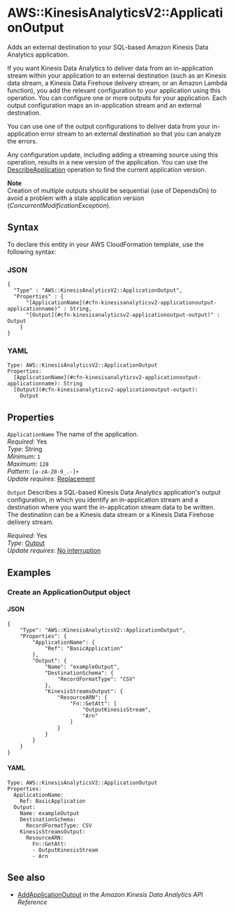 # AWS::KinesisAnalyticsV2::ApplicationOutput<a name="aws-resource-kinesisanalyticsv2-applicationoutput"></a>

Adds an external destination to your SQL\-based Amazon Kinesis Data Analytics application\.

If you want Kinesis Data Analytics to deliver data from an in\-application stream within your application to an external destination \(such as an Kinesis data stream, a Kinesis Data Firehose delivery stream, or an Amazon Lambda function\), you add the relevant configuration to your application using this operation\. You can configure one or more outputs for your application\. Each output configuration maps an in\-application stream and an external destination\.

You can use one of the output configurations to deliver data from your in\-application error stream to an external destination so that you can analyze the errors\. 

Any configuration update, including adding a streaming source using this operation, results in a new version of the application\. You can use the [DescribeApplication](https://docs.aws.amazon.com/kinesisanalytics/latest/apiv2/API_DescribeApplication.html) operation to find the current application version\.

**Note**  
Creation of multiple outputs should be sequential \(use of DependsOn\) to avoid a problem with a stale application version \(*ConcurrentModificationException*\)\.

## Syntax<a name="aws-resource-kinesisanalyticsv2-applicationoutput-syntax"></a>

To declare this entity in your AWS CloudFormation template, use the following syntax:

### JSON<a name="aws-resource-kinesisanalyticsv2-applicationoutput-syntax.json"></a>

```
{
  "Type" : "AWS::KinesisAnalyticsV2::ApplicationOutput",
  "Properties" : {
      "[ApplicationName](#cfn-kinesisanalyticsv2-applicationoutput-applicationname)" : String,
      "[Output](#cfn-kinesisanalyticsv2-applicationoutput-output)" : Output
    }
}
```

### YAML<a name="aws-resource-kinesisanalyticsv2-applicationoutput-syntax.yaml"></a>

```
Type: AWS::KinesisAnalyticsV2::ApplicationOutput
Properties: 
  [ApplicationName](#cfn-kinesisanalyticsv2-applicationoutput-applicationname): String
  [Output](#cfn-kinesisanalyticsv2-applicationoutput-output): 
    Output
```

## Properties<a name="aws-resource-kinesisanalyticsv2-applicationoutput-properties"></a>

`ApplicationName`  <a name="cfn-kinesisanalyticsv2-applicationoutput-applicationname"></a>
The name of the application\.  
*Required*: Yes  
*Type*: String  
*Minimum*: `1`  
*Maximum*: `128`  
*Pattern*: `[a-zA-Z0-9_.-]+`  
*Update requires*: [Replacement](https://docs.aws.amazon.com/AWSCloudFormation/latest/UserGuide/using-cfn-updating-stacks-update-behaviors.html#update-replacement)

`Output`  <a name="cfn-kinesisanalyticsv2-applicationoutput-output"></a>
 Describes a SQL\-based Kinesis Data Analytics application's output configuration, in which you identify an in\-application stream and a destination where you want the in\-application stream data to be written\. The destination can be a Kinesis data stream or a Kinesis Data Firehose delivery stream\.   
  
*Required*: Yes  
*Type*: [Output](aws-properties-kinesisanalyticsv2-applicationoutput-output.md)  
*Update requires*: [No interruption](https://docs.aws.amazon.com/AWSCloudFormation/latest/UserGuide/using-cfn-updating-stacks-update-behaviors.html#update-no-interrupt)

## Examples<a name="aws-resource-kinesisanalyticsv2-applicationoutput--examples"></a>



### Create an ApplicationOutput object<a name="aws-resource-kinesisanalyticsv2-applicationoutput--examples--Create_an_ApplicationOutput_object"></a>

#### JSON<a name="aws-resource-kinesisanalyticsv2-applicationoutput--examples--Create_an_ApplicationOutput_object--json"></a>

```
{
    "Type": "AWS::KinesisAnalyticsV2::ApplicationOutput",
    "Properties": {
        "ApplicationName": {
            "Ref": "BasicApplication"
        },
        "Output": {
            "Name": "exampleOutput",
            "DestinationSchema": {
                "RecordFormatType": "CSV"
            },
            "KinesisStreamsOutput": {
                "ResourceARN": {
                    "Fn::GetAtt": [
                        "OutputKinesisStream",
                        "Arn"
                    ]
                }
            }
        }
    }
}
```

#### YAML<a name="aws-resource-kinesisanalyticsv2-applicationoutput--examples--Create_an_ApplicationOutput_object--yaml"></a>

```
Type: AWS::KinesisAnalyticsV2::ApplicationOutput
Properties:
  ApplicationName:
    Ref: BasicApplication
  Output:
    Name: exampleOutput
    DestinationSchema:
      RecordFormatType: CSV
    KinesisStreamsOutput:
      ResourceARN:
        Fn::GetAtt:
        - OutputKinesisStream
        - Arn
```

## See also<a name="aws-resource-kinesisanalyticsv2-applicationoutput--seealso"></a>
+  [AddApplicationOutput](https://docs.aws.amazon.com/kinesisanalytics/latest/apiv2/API_AddApplicationOutput.html) in the *Amazon Kinesis Data Analytics API Reference* 

